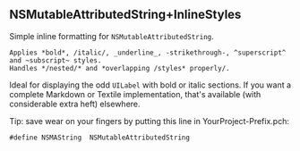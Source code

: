 NSMutableAttributedString+InlineStyles
---

Simple inline formatting for `NSMutableAttributedString`. 

    Applies *bold*, /italic/, _underline_, -strikethrough-, ^superscript^ and ~subscript~ styles.
    Handles */nested/* and *overlapping /styles* properly/.

Ideal for displaying the odd `UILabel` with bold or italic sections. If you want a complete Markdown or Textile implementation, that's available (with considerable extra heft) elsewhere.

Tip: save wear on your fingers by putting this line in YourProject-Prefix.pch:

    #define NSMAString  NSMutableAttributedString
